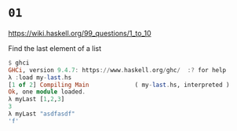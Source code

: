 # `01`

https://wiki.haskell.org/99_questions/1_to_10

Find the last element of a list

```haskell
$ ghci
GHCi, version 9.4.7: https://www.haskell.org/ghc/  :? for help
λ :load my-last.hs 
[1 of 2] Compiling Main             ( my-last.hs, interpreted )
Ok, one module loaded.
λ myLast [1,2,3]
3
λ myLast "asdfasdf"
'f'
```
